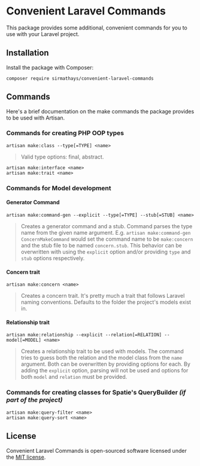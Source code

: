 # Convenient Laravel Commands

This package provides some additional, convenient commands for you to use with your Laravel project.

## Installation

Install the package with Composer:

    composer require sirmathays/convenient-laravel-commands

## Commands

Here's a brief documentation on the make commands the package provides to be used with Artisan.

### Commands for creating PHP OOP types

    artisan make:class --type[=TYPE] <name>

> Valid type options: final, abstract.

    artisan make:interface <name>
    artisan make:trait <name>

### Commands for Model development

#### Generator Command

    artisan make:command-gen --explicit --type[=TYPE] --stub[=STUB] <name>

> Creates a generator command and a stub. Command parses the type name from the given name argument. E.g. `artisan make:command-gen ConcernMakeCommand` would set the command name to be `make:concern` and the stub file to be named `concern.stub`. This behavior can be overwritten with using the `explicit` option and/or providing `type` and `stub` options respectively.

#### Concern trait

    artisan make:concern <name>

> Creates a concern trait. It's pretty much a trait that follows Laravel naming conventions. Defaults to the folder the project's models exist in.

#### Relationship trait

    artisan make:relationship --explicit --relation[=RELATION] --model[=MODEL] <name>

> Creates a relationship trait to be used with models. The command tries to guess both the relation and the model class from the `name` argument. Both can be overwritten by providing options for each. By adding the `explicit` option, parsing will not be used and options for both `model` and `relation` must be provided.

### Commands for creating classes for Spatie's QueryBuilder _(if part of the project)_

    artisan make:query-filter <name>
    artisan make:query-sort <name>

## License

Convenient Laravel Commands is open-sourced software licensed under the [MIT license](LICENSE.md).
